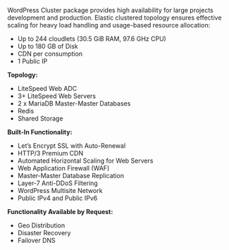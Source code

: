 WordPress Cluster package provides high availability for large projects development and production. Elastic clustered topology ensures effective scaling for heavy load handling and usage-based resource allocation:

* Up to 244 cloudlets (30.5 GiB RAM, 97.6 GHz CPU)
* Up to 180 GB of Disk
* CDN per consumption
* 1 Public IP

**Topology:**  

* LiteSpeed Web ADC
* 3+  LiteSpeed Web Servers
* 2 x MariaDB Master-Master Databases
* Redis 
* Shared Storage

**Built-In Functionality:**

* Let’s Encrypt SSL with Auto-Renewal
* HTTP/3 Premium CDN
* Automated Horizontal Scaling for Web Servers
* Web Application Firewall (WAF)
* Master-Master Database Replication
* Layer-7 Anti-DDoS Filtering
* WordPress Multisite Network
* Public IPv4 and Public IPv6


**Functionality Available by Request:**
* Geo Distribution
* Disaster Recovery
* Failover DNS
